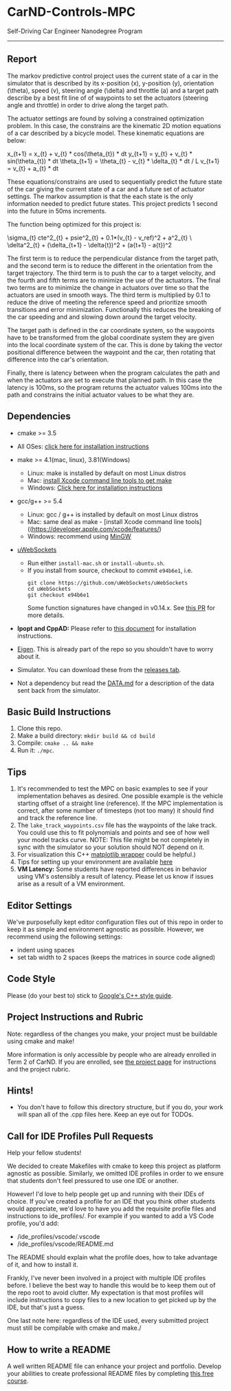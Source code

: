 # CarND-Controls-MPC
Self-Driving Car Engineer Nanodegree Program

---
## Report

The markov predictive control project uses the current state of a car in the simulator that is described by its x-position (x), y-position (y), orientation (\theta), speed (v), steering angle (\delta) and throttle (a) and a target path describe by a best fit line of of waypoints to set the actuators (steering angle and throttle) in order to drive along the target path.

The actuator settings are found by solving a constrained optimization problem.  In this case, the constrains are the kinematic 2D motion equations of a car described by a bicycle model.  These kinematic equations are below:

x_{t+1} = x_{t} + v_{t} * cos(\theta_{t}) * dt
y_{t+1} = y_{t} + v_{t} * sin(\theta_{t}) * dt
\theta_{t+1} = \theta_{t} - v_{t} * \delta_{t} * dt / L
v_{t+1} = v_{t} + a_{t} * dt

These equations/constrains are used to sequentially predict the future state of the car giving the current state of a car and a future set of actuator settings.  The markov assumption is that the each state is the only information needed to predict future states.  This project predicts 1 second into the future in 50ms increments.    

The function being optimized for this project is:

\sigma_{t} cte^2_{t} + psie^2_{t} + 0.1*(v_{t} - v_ref)^2 + a^2_{t} \\
    \delta^2_{t} + (\delta_{t+1} - \delta{t})^2 + (a{t+1} - a{t})^2

The first term is to reduce the perpendicular distance from the target path, and the second term is to reduce the different in the orientation from the target trajectory.  The third term is to push the car to a target velocity, and the fourth and fifth terms are to minimize the use of the actuators.   The final two terms are to minimize the change in actuators over time so that the actuators are used in smooth ways.  The third term is multiplied by 0.1 to reduce the drive of meeting the reference speed and prioritize smooth transitions and error minimization. Functionally this reduces the breaking of the car speeding and and slowing down around the target velocity.

The target path is defined in the car coordinate system, so the waypoints have to be transformed from the global coordinate system they are given  into the local coordinate system of the car.  This is done by taking the vector positional difference between the waypoint and the car, then rotating that difference into the car's orientation.   

Finally, there is latency between when the program calculates the path and when the actuators are set to execute that planned path.  In this case the latency is 100ms, so the program returns the actuator values 100ms into the path and constrains the initial actuator values to be what they are.


## Dependencies

* cmake >= 3.5
 * All OSes: [click here for installation instructions](https://cmake.org/install/)
* make >= 4.1(mac, linux), 3.81(Windows)
  * Linux: make is installed by default on most Linux distros
  * Mac: [install Xcode command line tools to get make](https://developer.apple.com/xcode/features/)
  * Windows: [Click here for installation instructions](http://gnuwin32.sourceforge.net/packages/make.htm)
* gcc/g++ >= 5.4
  * Linux: gcc / g++ is installed by default on most Linux distros
  * Mac: same deal as make - [install Xcode command line tools]((https://developer.apple.com/xcode/features/)
  * Windows: recommend using [MinGW](http://www.mingw.org/)
* [uWebSockets](https://github.com/uWebSockets/uWebSockets)
  * Run either `install-mac.sh` or `install-ubuntu.sh`.
  * If you install from source, checkout to commit `e94b6e1`, i.e.
    ```
    git clone https://github.com/uWebSockets/uWebSockets
    cd uWebSockets
    git checkout e94b6e1
    ```
    Some function signatures have changed in v0.14.x. See [this PR](https://github.com/udacity/CarND-MPC-Project/pull/3) for more details.

* **Ipopt and CppAD:** Please refer to [this document](https://github.com/udacity/CarND-MPC-Project/blob/master/install_Ipopt_CppAD.md) for installation instructions.
* [Eigen](http://eigen.tuxfamily.org/index.php?title=Main_Page). This is already part of the repo so you shouldn't have to worry about it.
* Simulator. You can download these from the [releases tab](https://github.com/udacity/self-driving-car-sim/releases).
* Not a dependency but read the [DATA.md](./DATA.md) for a description of the data sent back from the simulator.


## Basic Build Instructions

1. Clone this repo.
2. Make a build directory: `mkdir build && cd build`
3. Compile: `cmake .. && make`
4. Run it: `./mpc`.

## Tips

1. It's recommended to test the MPC on basic examples to see if your implementation behaves as desired. One possible example
is the vehicle starting offset of a straight line (reference). If the MPC implementation is correct, after some number of timesteps
(not too many) it should find and track the reference line.
2. The `lake_track_waypoints.csv` file has the waypoints of the lake track. You could use this to fit polynomials and points and see of how well your model tracks curve. NOTE: This file might be not completely in sync with the simulator so your solution should NOT depend on it.
3. For visualization this C++ [matplotlib wrapper](https://github.com/lava/matplotlib-cpp) could be helpful.)
4.  Tips for setting up your environment are available [here](https://classroom.udacity.com/nanodegrees/nd013/parts/40f38239-66b6-46ec-ae68-03afd8a601c8/modules/0949fca6-b379-42af-a919-ee50aa304e6a/lessons/f758c44c-5e40-4e01-93b5-1a82aa4e044f/concepts/23d376c7-0195-4276-bdf0-e02f1f3c665d)
5. **VM Latency:** Some students have reported differences in behavior using VM's ostensibly a result of latency.  Please let us know if issues arise as a result of a VM environment.

## Editor Settings

We've purposefully kept editor configuration files out of this repo in order to
keep it as simple and environment agnostic as possible. However, we recommend
using the following settings:

* indent using spaces
* set tab width to 2 spaces (keeps the matrices in source code aligned)

## Code Style

Please (do your best to) stick to [Google's C++ style guide](https://google.github.io/styleguide/cppguide.html).

## Project Instructions and Rubric

Note: regardless of the changes you make, your project must be buildable using
cmake and make!

More information is only accessible by people who are already enrolled in Term 2
of CarND. If you are enrolled, see [the project page](https://classroom.udacity.com/nanodegrees/nd013/parts/40f38239-66b6-46ec-ae68-03afd8a601c8/modules/f1820894-8322-4bb3-81aa-b26b3c6dcbaf/lessons/b1ff3be0-c904-438e-aad3-2b5379f0e0c3/concepts/1a2255a0-e23c-44cf-8d41-39b8a3c8264a)
for instructions and the project rubric.

## Hints!

* You don't have to follow this directory structure, but if you do, your work
  will span all of the .cpp files here. Keep an eye out for TODOs.

## Call for IDE Profiles Pull Requests

Help your fellow students!

We decided to create Makefiles with cmake to keep this project as platform
agnostic as possible. Similarly, we omitted IDE profiles in order to we ensure
that students don't feel pressured to use one IDE or another.

However! I'd love to help people get up and running with their IDEs of choice.
If you've created a profile for an IDE that you think other students would
appreciate, we'd love to have you add the requisite profile files and
instructions to ide_profiles/. For example if you wanted to add a VS Code
profile, you'd add:

* /ide_profiles/vscode/.vscode
* /ide_profiles/vscode/README.md

The README should explain what the profile does, how to take advantage of it,
and how to install it.

Frankly, I've never been involved in a project with multiple IDE profiles
before. I believe the best way to handle this would be to keep them out of the
repo root to avoid clutter. My expectation is that most profiles will include
instructions to copy files to a new location to get picked up by the IDE, but
that's just a guess.

One last note here: regardless of the IDE used, every submitted project must
still be compilable with cmake and make./

## How to write a README
A well written README file can enhance your project and portfolio.  Develop your abilities to create professional README files by completing [this free course](https://www.udacity.com/course/writing-readmes--ud777).
